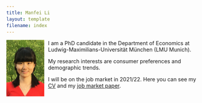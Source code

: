 ```yaml
---
title: Manfei Li
layout: template
filename: index
--- 
```


<img title="Potrait Manfei Li" alt="Potrait Manfei Li" align="left" src="img/portrait_manfei_li.jpg" style="height: 150px; width:100px; float:left; padding-right:10px; padding-bottom:10px;">I am a PhD candidate in the Department of Economics at Ludwig-Maximilians-Universität München (LMU Munich).

My research interests are consumer preferences and demographic trends.

I will be on the job market in 2021/22. Here you can see my [CV](download/cv_manfei_li.pdf 'cv_manfei_li.pdf') and my [job market paper](download/jmp_manfei_li.pdf 'jmp_manfei_li.pdf').

